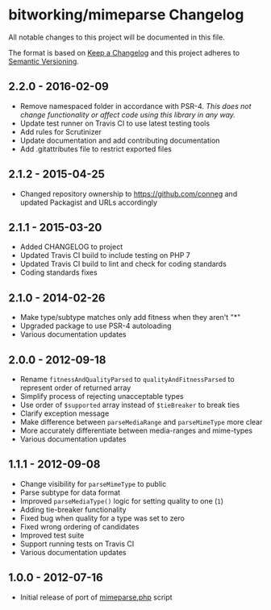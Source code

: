 # bitworking/mimeparse Changelog

All notable changes to this project will be documented in this file.

The format is based on [Keep a Changelog](https://keepachangelog.com/en/1.1.0/)
and this project adheres to [Semantic Versioning](https://semver.org/spec/v2.0.0.html).

## 2.2.0 - 2016-02-09

* Remove namespaced folder in accordance with PSR-4. _This does not change functionality or affect code using this library in any way._
* Update test runner on Travis CI to use latest testing tools
* Add rules for Scrutinizer
* Update documentation and add contributing documentation
* Add .gitattributes file to restrict exported files

## 2.1.2 - 2015-04-25

* Changed repository ownership to <https://github.com/conneg> and updated Packagist and URLs accordingly

## 2.1.1 - 2015-03-20

* Added CHANGELOG to project
* Updated Travis CI build to include testing on PHP 7
* Updated Travis CI build to lint and check for coding standards
* Coding standards fixes

## 2.1.0 - 2014-02-26

* Make type/subtype matches only add fitness when they aren't "*"
* Upgraded package to use PSR-4 autoloading
* Various documentation updates

## 2.0.0 - 2012-09-18

* Rename `fitnessAndQualityParsed` to `qualityAndFitnessParsed` to represent order of returned array
* Simplify process of rejecting unacceptable types
* Use order of `$supported` array instead of `$tieBreaker` to break ties
* Clarify exception message
* Make difference between `parseMediaRange` and `parseMimeType` more clear
* More accurately differentiate between media-ranges and mime-types
* Various documentation updates

## 1.1.1 - 2012-09-08

* Change visibility for `parseMimeType` to public
* Parse subtype for data format
* Improved `parseMediaType()` logic for setting quality to one (`1`)
* Adding tie-breaker functionality
* Fixed bug when quality for a type was set to zero
* Fixed wrong ordering of candidates
* Improved test suite
* Support running tests on Travis CI
* Various documentation updates

## 1.0.0 - 2012-07-16

* Initial release of port of [mimeparse.php](https://code.google.com/p/mimeparse/source/browse/trunk/mimeparse.php?r=23) script
